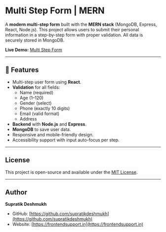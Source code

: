 # Multi Step Form | MERN

A **modern multi-step form** built with the **MERN stack** (MongoDB, Express, React, Node.js). This project allows users to submit their personal information in a step-by-step form with proper validation. All data is securely stored in MongoDB.

**Live Demo:** [Multi Step Form](https://frontendsupport.in/projects/mern-multi-step-form/)

---

## 🔹 Features

- Multi-step user form using **React**.
- **Validation** for all fields:
  - Name (required)
  - Age (1–120)
  - Gender (select)
  - Phone (exactly 10 digits)
  - Email (valid format)
  - Address
- **Backend** with **Node.js** and **Express**.
- **MongoDB** to save user data.
- Responsive and mobile-friendly design.
- Accessibility support with input auto-focus per step.

---

## License

This project is open-source and available under the [MIT License](LICENSE).

---

## Author

**Supratik Deshmukh**

- GitHub: [https://github.com/supratikdeshmukh](https://github.com/supratikdeshmukh)
- Website: [https://frontendsupport.in](https://frontendsupport.in)


